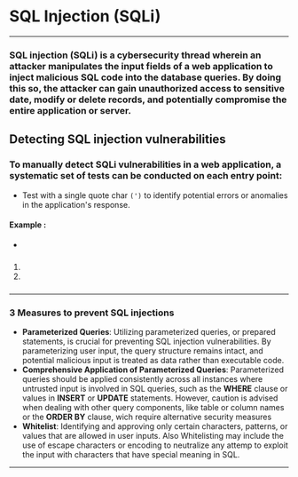 # SQL Injection (SQLi)
***
### **SQL injection** (**SQLi**) is a cybersecurity thread wherein an attacker manipulates the input fields of a web application to inject malicious SQL code into the database queries. By doing this so, the attacker can gain unauthorized access to sensitive date, modify or delete records, and potentially compromise the entire application or server. 
## Detecting SQL injection vulnerabilities
### To manually detect SQLi vulnerabilities in a web application, a systematic set of tests can be conducted on each entry point:
* Test with a single quote char `(')` to identify potential errors or anomalies in the application's response.
#### **Example** : 
*
### 
1. 
2. 
###
#### 
####
#### 
#### 
#### 

***
### 3 Measures to prevent SQL injections
* **Parameterized Queries**: Utilizing parameterized queries, or prepared statements, is crucial for preventing SQL injection vulnerabilities. By parameterizing user input, the query structure remains intact, and potential malicious input is treated as data rather than executable code.
* **Comprehensive Application of Parameterized Queries**: Parameterized queries should be applied consistently across all instances where untrusted input is involved in SQL queries, such as the **WHERE** clause or values in **INSERT** or **UPDATE** statements. However, caution is advised when dealing with other query components, like table or column names or the **ORDER BY** clause, wich require alternative security measures 
* **Whitelist**: Identifying and approving only certain characters, patterns, or values that are allowed in user inputs. Also Whitelisting may include the use of escape characters or encoding to neutralize any attemp to exploit the input with characters that have special meaning in SQL.
***
## 
